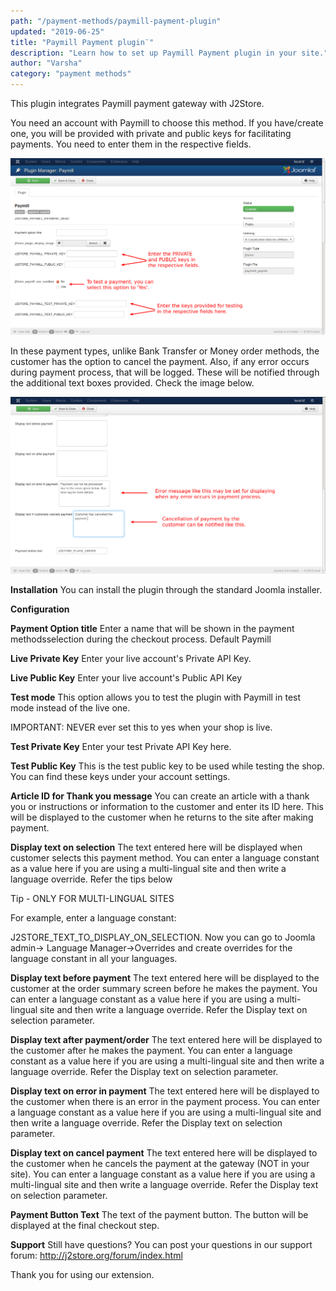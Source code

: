 ```yaml
---
path: "/payment-methods/paymill-payment-plugin"
updated: "2019-06-25"
title: "Paymill Payment plugin¨"
description: "Learn how to set up Paymill Payment plugin in your site."
author: "Varsha"
category: "payment methods"
---
```


This plugin integrates Paymill payment gateway with J2Store.

You need an account with Paymill to choose this method. If you have/create one, you will be provided with private and public keys for facilitating payments. You need to enter them in the respective fields.

![paymill1](https://raw.githubusercontent.com/j2store/doc-images/master/payment-methods/paymill-payment/pay_paymill1.png)

In these payment types, unlike Bank Transfer or Money order methods, the customer has the option to cancel the payment. Also, if any error occurs during payment process, that will be logged. These will be notified through the additional text boxes provided. Check the image below.

![paymill2](https://raw.githubusercontent.com/j2store/doc-images/master/payment-methods/paymill-payment/pay_paymill2.png)

**Installation**
You can install the plugin through the standard Joomla installer.

**Configuration**

**Payment Option title**
Enter a name that will be shown in the payment methodsselection during the checkout process. Default Paymill

**Live Private Key**
Enter your live account's Private API Key.

**Live Public Key**
Enter your live account's Public API Key

**Test mode**
This option allows you to test the plugin with Paymill in test mode instead of the live one.

IMPORTANT: NEVER ever set this to yes when your shop is live.

**Test Private Key**
Enter your test Private API Key here.

**Test Public Key**
This is the test public key to be used while testing the shop. You can find these keys under your account settings.

**Article ID for Thank you message**
You can create an article with a thank you or instructions or information to the customer and enter its ID here. This will be displayed to the customer when he returns to the site after making payment.

**Display text on selection**
The text entered here will be displayed when customer selects this payment method. You can enter a language constant as a value here if you are using a multi-lingual site and then write a language override. Refer the tips below

Tip - ONLY FOR MULTI-LINGUAL SITES

For example, enter a language constant:

J2STORE_TEXT_TO_DISPLAY_ON_SELECTION.
Now you can go to Joomla admin-> Language Manager->Overrides and create overrides for the language constant in all your languages.

**Display text before payment**
The text entered here will be displayed to the customer at the order summary screen before he makes the payment. You can enter a language constant as a value here if you are using a multi-lingual site and then write a language override. Refer the Display text on selection parameter.

**Display text after payment/order**
The text entered here will be displayed to the customer after he makes the payment. You can enter a language constant as a value here if you are using a multi-lingual site and then write a language override. Refer the Display text on selection parameter.

**Display text on error in payment**
The text entered here will be displayed to the customer when there is an error in the payment process.
You can enter a language constant as a value here if you are using a multi-lingual site and then write a language override. Refer the Display text on selection parameter.

**Display text on cancel payment**
The text entered here will be displayed to the customer when he cancels the payment at the gateway (NOT in your site).
You can enter a language constant as a value here if you are using a multi-lingual site and then write a language override. Refer the Display text on selection parameter.

**Payment Button Text**
The text of the payment button. The button will be displayed at the final checkout step.

**Support**
Still have questions? You can post your questions in our support forum: http://j2store.org/forum/index.html

Thank you for using our extension.

